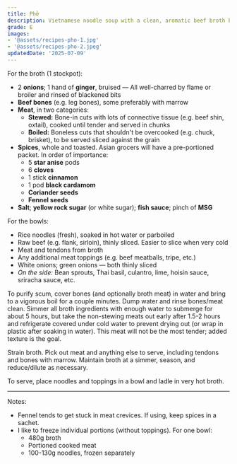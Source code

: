 ```yaml
---
title: Phở
description: Vietnamese noodle soup with a clean, aromatic beef broth base.
grade: E
images:
- '@assets/recipes-pho-1.jpg'
- '@assets/recipes-pho-2.jpeg'
updatedDate: '2025-07-09'
---
```

For the broth (1 stockpot):
- 2 **onions**; 1 hand of **ginger**, bruised — All well-charred by flame or broiler and rinsed of blackened bits
- **Beef bones** (e.g. leg bones), some preferably with marrow
- **Meat**, in two categories:
    - **Stewed:** Bone-in cuts with lots of connective tissue (e.g. beef shin, oxtail), cooked until tender and served in chunks 
    - **Boiled:** Boneless cuts that shouldn't be overcooked (e.g. chuck, brisket), to be served sliced against the grain
- **Spices**, whole and toasted. Asian grocers will have a pre-portioned packet. In order of importance:
    - 5 **star anise** pods
    - 6 **cloves**
    - 1 stick **cinnamon**
    - 1 pod **black cardamom**
    - **Coriander seeds**
    - **Fennel seeds**
- **Salt**; **yellow rock sugar** (or white sugar); **fish sauce**; pinch of **MSG**

For the bowls:
- Rice noodles (fresh), soaked in hot water or parboiled 
- Raw beef (e.g. flank, sirloin), thinly sliced. Easier to slice when very cold
- Meat and tendons from broth
- Any additional meat toppings (e.g. beef meatballs, tripe, etc.)
- White onions; green onions — both thinly sliced
- *On the side:* Bean sprouts, Thai basil, culantro, lime, hoisin sauce, sriracha sauce, etc.


To purify scum, cover bones (and optionally broth meat) in water and bring to a vigorous boil for a couple minutes. Dump water and rinse bones/meat clean. Simmer all broth ingredients with enough water to submerge for about 5 hours, but take the non-stewing meats out early after 1.5-2 hours and refrigerate covered under cold water to prevent drying out (or wrap in plastic after soaking in water). This meat will not be the most tender; added texture is the goal.

Strain broth. Pick out meat and anything else to serve, including tendons and bones with marrow. Maintain broth at a simmer, season, and reduce/dilute as necessary. 

To serve, place noodles and toppings in a bowl and ladle in very hot broth. 

***

Notes:
- Fennel tends to get stuck in meat crevices. If using, keep spices in a sachet.
- I like to freeze individual portions (without toppings). For one bowl:
    - 480g broth
    - Portioned cooked meat
    - 100-130g noodles, frozen separately